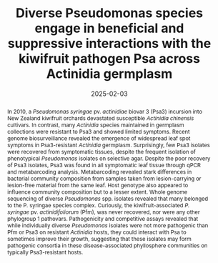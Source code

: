 ---
title: Diverse Pseudomonas species engage in beneficial and suppressive interactions with the kiwifruit pathogen Psa across Actinidia germplasm
authors:
  - Haileigh Patterson
  - admin
  - Matthew Templeton
  - Jay Jayaraman
author_notes:
- "Equal contribution"
- "Equal contribution"
date: '2025-02-03'
publishDate: '2025-02-03T04:12:55.793852Z'
hugoblox:
  ids:
    doi: 10.1101/2025.01.31.635981
publication_types: ["article"]
publication: '*bioRxiv*'
abstract: 'In 2010, a *Pseudomonas syringae* pv. *actinidiae* biovar 3 (Psa3) incursion into New Zealand kiwifruit orchards devastated susceptible *Actinidia chinensis* cultivars. In contrast, many *Actinidia* species maintained in germplasm collections were resistant to Psa3 and showed limited symptoms. Recent genome biosurveillance revealed the emergence of widespread leaf spot symptoms in Psa3-resistant *Actinidia* germplasm. Surprisingly, few Psa3 isolates were recovered from symptomatic tissues, despite the frequent isolation of phenotypical *Pseudomonas* isolates on selective agar. Despite the poor recovery of Psa3 isolates, Psa3 was found in all symptomatic leaf tissue through qPCR and metabarcoding analysis. Metabarcoding revealed stark differences in bacterial community composition from samples taken from lesion-carrying or lesion-free material from the same leaf. Host genotype also appeared to influence community composition but to a lesser extent. Whole genome sequencing of diverse *Pseudomonas* spp. isolates revealed that many belonged to the P. syringae species complex. Curiously, the kiwifruit-associated *P. syringae* pv. *actinidifoliorum* (Pfm), was never recovered, nor were any other phylogroup 1 pathovars. Pathogenicity and competitive assays revealed that while individually diverse *Pseudomonas* isolates were not more pathogenic than Pfm or Psa3 on resistant *Actinidia* hosts, they could interact with Psa to sometimes improve their growth, suggesting that these isolates may form pathogenic consortia in these disease-associated phyllosphere communities on typically Psa3-resistant hosts.'
summary: Through metabarcoding, targeted isolation, and whole genome sequencing, we identified diverse Pseudomonads that appear to interact with Psa across kiwifruit germplasm.
tags:
- Phyllosphere microbiome
- Pseudomonas syringae pv. actinidiae
- Pseudomonas syringae pv. actinidifoliorum
- Genome biosurveillance
- Kiwifruit
---